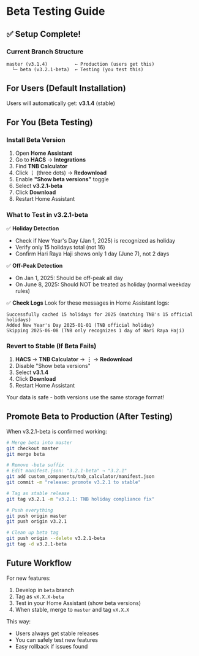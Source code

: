 # Beta Testing Guide

## ✅ Setup Complete!

### Current Branch Structure

```
master (v3.1.4)          ← Production (users get this)
  └─ beta (v3.2.1-beta)  ← Testing (you test this)
```

## For Users (Default Installation)
Users will automatically get: **v3.1.4** (stable)

## For You (Beta Testing)

### Install Beta Version

1. Open **Home Assistant**
2. Go to **HACS** → **Integrations**
3. Find **TNB Calculator**
4. Click **⋮** (three dots) → **Redownload**
5. Enable **"Show beta versions"** toggle
6. Select **v3.2.1-beta**
7. Click **Download**
8. Restart Home Assistant

### What to Test in v3.2.1-beta

✅ **Holiday Detection**
- Check if New Year's Day (Jan 1, 2025) is recognized as holiday
- Verify only 15 holidays total (not 16)
- Confirm Hari Raya Haji shows only 1 day (June 7), not 2 days

✅ **Off-Peak Detection**
- On Jan 1, 2025: Should be off-peak all day
- On June 8, 2025: Should NOT be treated as holiday (normal weekday rules)

✅ **Check Logs**
Look for these messages in Home Assistant logs:
```
Successfully cached 15 holidays for 2025 (matching TNB's 15 official holidays)
Added New Year's Day 2025-01-01 (TNB official holiday)
Skipping 2025-06-08 (TNB only recognizes 1 day of Hari Raya Haji)
```

### Revert to Stable (If Beta Fails)

1. **HACS** → **TNB Calculator** → **⋮** → **Redownload**
2. Disable "Show beta versions"
3. Select **v3.1.4**
4. Click **Download**
5. Restart Home Assistant

Your data is safe - both versions use the same storage format!

## Promote Beta to Production (After Testing)

When v3.2.1-beta is confirmed working:

```bash
# Merge beta into master
git checkout master
git merge beta

# Remove -beta suffix
# Edit manifest.json: "3.2.1-beta" → "3.2.1"
git add custom_components/tnb_calculator/manifest.json
git commit -m "release: promote v3.2.1 to stable"

# Tag as stable release
git tag v3.2.1 -m "v3.2.1: TNB holiday compliance fix"

# Push everything
git push origin master
git push origin v3.2.1

# Clean up beta tag
git push origin --delete v3.2.1-beta
git tag -d v3.2.1-beta
```

## Future Workflow

For new features:

1. Develop in `beta` branch
2. Tag as `vX.X.X-beta`
3. Test in your Home Assistant (show beta versions)
4. When stable, merge to `master` and tag `vX.X.X`

This way:
- Users always get stable releases
- You can safely test new features
- Easy rollback if issues found
